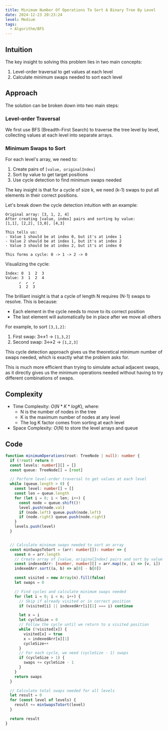 ```yaml
---
title: Minimum Number Of Operations To Sort A Binary Tree By Level
date: 2024-12-23 20:23:24
level: Medium
tags: 
  - Algorithm/BFS
---
```


## Intuition

The key insight to solving this problem lies in two main concepts:

1. Level-order traversal to get values at each level
2. Calculate minimum swaps needed to sort each level

## Approach

The solution can be broken down into two main steps:

### Level-order Traversal

We first use BFS (Breadth-First Search) to traverse the tree level by level, collecting values at each level into separate arrays.

### Minimum Swaps to Sort

For each level's array, we need to:
1. Create pairs of `[value, originalIndex]`
2. Sort by value to get target positions
3. Use cycle detection to find minimum swaps needed

The key insight is that for a cycle of size k, we need (k-1) swaps to put all elements in their correct positions.

Let's break down the cycle detection intuition with an example:

```text
Original array: [3, 1, 2, 4]
After creating [value, index] pairs and sorting by value:
[1,1], [2,2], [3,0], [4,3]

This tells us:
- Value 1 should be at index 0, but it's at index 1
- Value 2 should be at index 1, but it's at index 2
- Value 3 should be at index 2, but it's at index 0

This forms a cycle: 0 -> 1 -> 2 -> 0
```

Visualizing the cycle:

```text
Index: 0  1  2  3
Value: 3  1  2  4
      ↙  ↙  ↙
      1  2  3
```

The brilliant insight is that a cycle of length N requires (N-1) swaps to resolve. This is because:
- Each element in the cycle needs to move to its correct position
- The last element will automatically be in place after we move all others

For example, to sort `[3,1,2]`:
1. First swap: 3↔1 → `[1,3,2]`
2. Second swap: 3↔2 → `[1,2,3]`

This cycle detection approach gives us the theoretical minimum number of swaps needed, which is exactly what the problem asks for.

This is much more efficient than trying to simulate actual adjacent swaps, as it directly gives us the minimum operations needed without having to try different combinations of swaps.

## Complexity

- Time Complexity: $O(N * K * log K)$, where:
  - N is the number of nodes in the tree
  - K is the maximum number of nodes at any level
  - The log K factor comes from sorting at each level
- Space Complexity: $O(N)$ to store the level arrays and queue

## Code

```typescript
function minimumOperations(root: TreeNode | null): number {
  if (!root) return 0
  const levels: number[][] = []
  const queue: TreeNode[] = [root]

  // Perform level-order traversal to get values at each level
  while (queue.length > 0) {
    const level: number[] = []
    const len = queue.length
    for (let i = 0; i < len; i++) {
      const node = queue.shift()!
      level.push(node.val)
      if (node.left) queue.push(node.left)
      if (node.right) queue.push(node.right)
    }
    levels.push(level)
  }


  // Calculate minimum swaps needed to sort an array
  const minSwapsToSort = (arr: number[]): number => {
    const n = arr.length
    // Create array of [value, originalIndex] pairs and sort by value
    const indexedArr: [number, number][] = arr.map((v, i) => [v, i])
    indexedArr.sort((a, b) => a[0] - b[0])

    const visited = new Array(n).fill(false)
    let swaps = 0

    // Find cycles and calculate minimum swaps needed
    for (let i = 0; i < n; i++) {
      // Skip if already visited or in correct position
      if (visited[i] || indexedArr[i][1] === i) continue

      let x = i
      let cycleSize = 0
      // Follow the cycle until we return to a visited position
      while (!visited[x]) {
        visited[x] = true
        x = indexedArr[x][1]
        cycleSize++
      }
      // For each cycle, we need (cycleSize - 1) swaps
      if (cycleSize > 1) {
        swaps += cycleSize - 1
      }
    }
    return swaps
  }

  // Calculate total swaps needed for all levels
  let result = 0
  for (const level of levels) {
    result += minSwapsToSort(level)
  }

  return result
}
```
